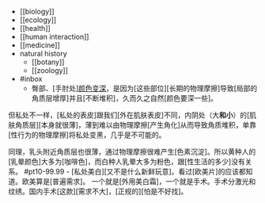 - [[biology]]
- [[ecology]]
- [[health]]
- [[human interaction]]
- [[medicine]]
- natural history
    - [[botany]]
    - [[zoology]]
- #inbox
    - 臀部、[手肘处][颜色变深](https://bbs.saraba1st.com/2b/thread-2006864-1-1.html)，是因为[这些部位][长期的物理摩擦]导致[局部的角质层增厚]并且[不断堆积]，久而久之自然[颜色要深一些]。

但私处不一样，[私处的表皮]跟我们[外在肌肤表皮]不同，内阴处（大**和小**）的[肌肤角质层][本身就很薄]，薄到难以由物理摩擦[产生角化]从而导致角质堆积，单靠[性行为的物理摩擦]将私处变黑，几乎是不可能的。

同理，乳头附近角质层也很薄，通过物理摩擦很难产生[色素沉淀]。所以黄种人的[乳晕颜色]大多为[咖啡色]，而白种人乳晕大多为粉色，跟[性生活的多少]没有关系。 #pt10-99.99
        - [私处美白][又不是什么新鲜玩意]。看过[欧美片]的应该都知道。欧美算是[普遍需求]。
一个就是[外用美白霜]，一个就是手术。手术分激光和纹绣。国内手术[这款][需求不大]，[正规的][怕是不好找]。
